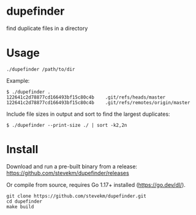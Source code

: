 # dupefinder
find duplicate files in a directory

# Usage

```
./dupefinder /path/to/dir
```

Example:

```
$ ./dupefinder .
122641c2d78877cd166493bf15c80c4b	.git/refs/heads/master
122641c2d78877cd166493bf15c80c4b	.git/refs/remotes/origin/master
```

Include file sizes in output and sort to find the largest duplicates:

```
$ ./dupefinder --print-size ./ | sort -k2,2n
```

# Install

Download and run a pre-built binary from a release: https://github.com/stevekm/dupefinder/releases

Or compile from source, requires Go 1.17+ installed (https://go.dev/dl/).

```
git clone https://github.com/stevekm/dupefinder.git
cd dupefinder
make build
```
